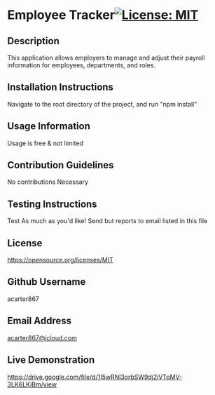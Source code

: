 # Employee Tracker[![License: MIT](https://img.shields.io/badge/License-MIT-yellow.svg)](https://opensource.org/licenses/MIT)

## Description
This application allows employers to manage and adjust their payroll information for employees, departments, and roles.

## Installation Instructions
Navigate to the root directory of the project, and run "npm install"

## Usage Information
Usage is free & not limited

## Contribution Guidelines
No contributions Necessary

## Testing Instructions
Test As much as you'd like! Send but reports to email listed in this file

## License 
https://opensource.org/licenses/MIT

## Github Username
acarter867

## Email Address
acarter867@icloud.com

## Live Demonstration
https://drive.google.com/file/d/1I5wRNl3orbSW9dj2iVToMV-3LK6LKiBm/view